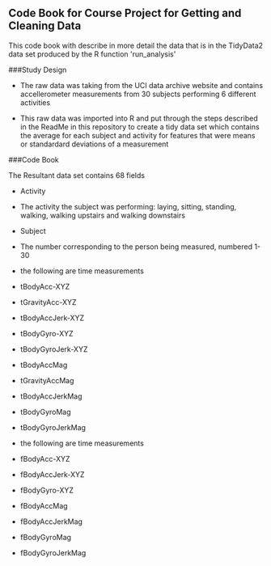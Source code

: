 ## Code Book for Course Project for Getting and Cleaning Data

This code book with describe in more detail the data that is in the TidyData2 data set produced by the R function 'run_analysis'

###Study Design


-  The raw data was taking from the UCI data archive website and contains accellerometer measurements from 30 subjects performing 6 different activities 

-  This raw data was imported into R and put through the steps described in the ReadMe in this repository to create a tidy data set which contains the average for each subject and activity for features that were means or standardard deviations of a measurement

###Code Book

The Resultant data set contains 68 fields

-   Activity

  -  The activity the subject was performing: laying, sitting, standing, walking, walking upstairs and walking downstairs

-   Subject

  - The number corresponding to the person being measured, numbered 1-30

-  the following are time measurements
  - tBodyAcc-XYZ
  - tGravityAcc-XYZ
  - tBodyAccJerk-XYZ
  - tBodyGyro-XYZ
  - tBodyGyroJerk-XYZ
  - tBodyAccMag
  - tGravityAccMag
  - tBodyAccJerkMag
  - tBodyGyroMag
  - tBodyGyroJerkMag
  
-  the following are time measurements
  - fBodyAcc-XYZ
  - fBodyAccJerk-XYZ
  - fBodyGyro-XYZ
  - fBodyAccMag
  - fBodyAccJerkMag
  - fBodyGyroMag
  - fBodyGyroJerkMag
